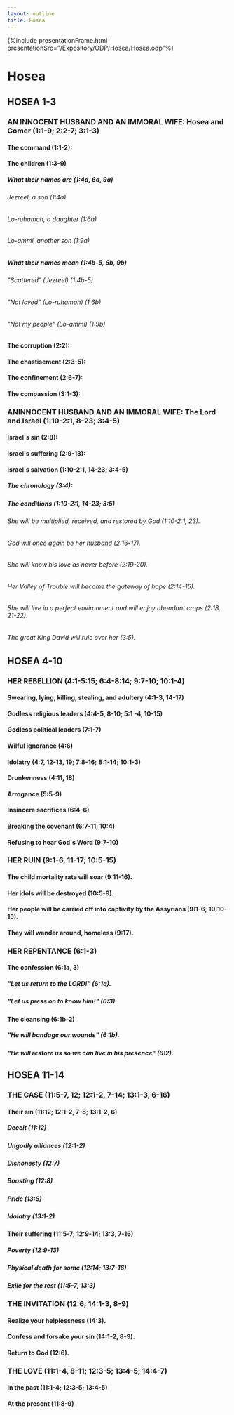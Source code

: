 ```yaml
---
layout: outline
title: Hosea
---
```

{%include presentationFrame.html presentationSrc="/Expository/ODP/Hosea/Hosea.odp"%}

# Hosea
## HOSEA 1-3 
### AN INNOCENT HUSBAND AND AN IMMORAL WIFE: Hosea and Gomer (1:1-9; 2:2-7; 3:1-3) 
####  The command (1:1-2): 
####  The children (1:3-9) 
#####  What their names are (1:4a, 6a, 9a) 
######  Jezreel, a son (1:4a) 
######  Lo-ruhamah, a daughter (1:6a) 
######  Lo-ammi, another son (1:9a) 
#####  What their names mean (1:4b-5, 6b, 9b) 
######  \"Scattered\" (Jezreel) (1:4b-5) 
######  \"Not loved\" (Lo-ruhamah) (1:6b) 
######  \"Not my people\" (Lo-ammi) (1:9b) 
####  The corruption (2:2): 
####  The chastisement (2:3-5): 
####  The confinement (2:6-7): 
####  The compassion (3:1-3): 
### ANINNOCENT HUSBAND AND AN IMMORAL WIFE: The Lord and Israel (1:10-2:1, 8-23; 3:4-5) 
####  Israel\'s sin (2:8): 
####  Israel\'s suffering (2:9-13): 
####  Israel\'s salvation (1:10-2:1, 14-23; 3:4-5) 
#####  The chronology (3:4): 
#####  The conditions (1:10-2:1, 14-23; 3:5) 
######  She will be multiplied, received, and restored by God (1:10-2:1, 23). 
######  God will once again be her husband (2:16-17). 
######  She will know his love as never before (2:19-20). 
######  Her Valley of Trouble will become the gateway of hope (2:14-15). 
######  She will live in a perfect environment and will enjoy abundant crops (2:18, 21-22). 
######  The great King David will rule over her (3:5). 
## HOSEA 4-10
### HER REBELLION (4:1-5:15; 6:4-8:14; 9:7-10; 10:1-4) 
####  Swearing, lying, killing, stealing, and adultery (4:1-3, 14-17) 
####  Godless religious leaders (4:4-5, 8-10; 5:1 -4, 10-15) 
####  Godless political leaders (7:1-7) 
####  Wilful ignorance (4:6) 
####  Idolatry (4:7, 12-13, 19; 7:8-16; 8:1-14; 10:1-3) 
####  Drunkenness (4:11, 18) 
####  Arrogance (5:5-9) 
####  Insincere sacrifices (6:4-6) 
####  Breaking the covenant (6:7-11; 10:4) 
####  Refusing to hear God\'s Word (9:7-10) 
### HER RUIN (9:1-6, 11-17; 10:5-15) 
####  The child mortality rate will soar (9:11-16). 
####  Her idols will be destroyed (10:5-9). 
####  Her people will be carried off into captivity by the Assyrians (9:1-6; 10:10-15). 
####  They will wander around, homeless (9:17). 
### HER REPENTANCE (6:1-3) 
####  The confession (6:1a, 3) 
#####  \"Let us return to the LORD!\" (6:1a). 
#####  \"Let us press on to know him!\" (6:3). 
####  The cleansing (6:1b-2) 
#####  \"He will bandage our wounds\" (6:1b). 
#####  \"He will restore us so we can live in his presence\" (6:2). 
## HOSEA 11-14 
### THE CASE (11:5-7, 12; 12:1-2, 7-14; 13:1-3, 6-16) 
####  Their sin (11:12; 12:1-2, 7-8; 13:1-2, 6) 
#####  Deceit (11:12) 
#####  Ungodly alliances (12:1-2) 
#####  Dishonesty (12:7) 
#####  Boasting (12:8) 
#####  Pride (13:6) 
#####  Idolatry (13:1-2) 
####  Their suffering (11:5-7; 12:9-14; 13:3, 7-16) 
#####  Poverty (12:9-13) 
#####  Physical death for some (12:14; 13:7-16) 
#####  Exile for the rest (11:5-7; 13:3) 
### THE INVITATION (12:6; 14:1-3, 8-9) 
####  Realize your helplessness (14:3). 
####  Confess and forsake your sin (14:1-2, 8-9). 
####  Return to God (12:6). 
### THE LOVE (11:1-4, 8-11; 12:3-5; 13:4-5; 14:4-7) 
####  In the past (11:1-4; 12:3-5; 13:4-5) 
####  At the present (11:8-9) 
